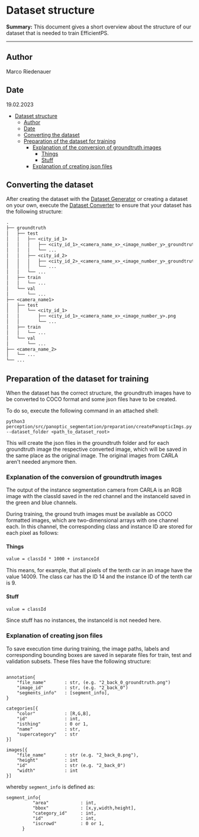 # Dataset structure

**Summary:** This document gives a short overview about the structure of our dataset that is needed to train EfficientPS.

---

## Author

Marco Riedenauer

## Date

19.02.2023

<!-- TOC -->
- [Dataset structure](#dataset-structure)
  - [Author](#author)
  - [Date](#date)
  - [Converting the dataset](#converting-the-dataset)
  - [Preparation of the dataset for training](#preparation-of-the-dataset-for-training)
    - [Explanation of the conversion of groundtruth images](#explanation-of-the-conversion-of-groundtruth-images)
      - [Things](#things)
      - [Stuff](#stuff)
    - [Explanation of creating json files](#explanation-of-creating-json-files)
<!-- TOC -->

## Converting the dataset

After creating the dataset with the [Dataset Generator](dataset_generator.md) or creating a dataset on your own,
execute the [Dataset Converter](../../code/perception/src/dataset_converter.py) to ensure that your dataset has the
following structure:

```diff
.
├── groundtruth
│   ├── test
│   │   ├── <city_id_1>
│   │   │   ├── <city_id_1>_<camera_name_x>_<image_number_y>_groundtruth.png
│   │   │   └── ...
│   │   ├── <city_id_2>
│   │   │   ├── <city_id_2>_<camera_name_x>_<image_number_y>_groundtruth.png
│   │   │   └── ...
│   │   └── ...
│   ├── train
│   │   └── ...
│   └── val
│       └── ...
├── <camera_name1>
│   ├── test
│   │   └── <city_id_1>
│   │       ├── <city_id_1>_<camera_name_x>_<image_number_y>.png
│   │       └── ...
│   ├── train
│   │   └── ...
│   └── val
│       └── ...
├── <camera_name_2>
│   └── ...
└── ...
```

## Preparation of the dataset for training

When the dataset has the correct structure, the groundtruth images have to be converted to COCO format and some
json files have to be created.

To do so, execute the following command in an attached shell:

```shell
python3 perception/src/panoptic_segmentation/preparation/createPanopticImgs.py --dataset_folder <path_to_dataset_root>
```

This will create the json files in the groundtruth folder and for each groundtruth image the respective converted
image, which will be saved in the same place as the original image. The original images from CARLA aren't needed
anymore then.

### Explanation of the conversion of groundtruth images

The output of the instance segmentation camera from CARLA is an RGB image with the classId saved in the red channel and
the instanceId saved in the green and blue channels.

During training, the ground truth images must be available as COCO formatted images, which are two-dimensional arrays
with one channel each. In this channel, the corresponding class and instance ID are stored for each pixel as follows:

#### Things

  ```markdown
  value = classId * 1000 + instanceId
  ```
  
  This means, for example, that all pixels of the tenth car in an image have the value 14009.
  The class car has the ID 14 and the instance ID of the tenth car is 9.

#### Stuff

  ```markdown
  value = classId
  ```
  
  Since stuff has no instances, the instanceId is not needed here.

### Explanation of creating json files

To save execution time during training, the image paths, labels and corresponding bounding boxes are saved in separate
files for train, test and validation subsets.
These files have the following structure:

```jsonpath

annotation{
    "file_name"       : str, (e.g. "2_back_0_groundtruth.png")
    "image_id"        : str, (e.g. "2_back_0")
    "segments_info"   : [segment_info],
}

categories[{
    "color"           : [R,G,B],
    "id"              : int,
    "isthing"         : 0 or 1,
    "name"            : str,
    "supercategory"   : str
}]

images[{
    "file_name"       : str (e.g. "2_back_0.png"),
    "height"          : int
    "id"              : str (e.g. "2_back_0")
    "width"           : int
}]

```

whereby ```segment_info``` is defined as:

```jsonpath
segment_info{
          "area"            : int,
          "bbox"            : [x,y,width,height],
          "category_id"     : int,
          "id"              : int,
          "iscrowd"         : 0 or 1,
      }
```
